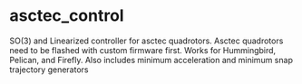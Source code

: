 # asctec_control
SO(3) and Linearized controller for asctec quadrotors. Asctec quadrotors need to be flashed with custom firmware first. Works for Hummingbird, Pelican, and Firefly. Also includes minimum acceleration and minimum snap trajectory generators
